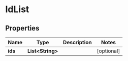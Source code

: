 

# IdList

## Properties

Name | Type | Description | Notes
------------ | ------------- | ------------- | -------------
**ids** | **List&lt;String&gt;** |  |  [optional]




